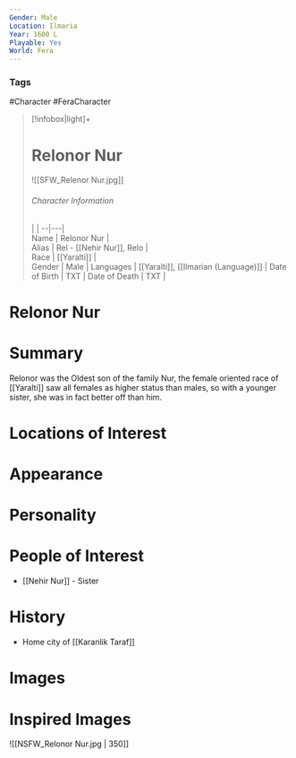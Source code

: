 ```yaml
---
Gender: Male
Location: Ilmaria
Year: 1600 L
Playable: Yes
World: Fera
---
```


### Tags
#Character #FeraCharacter

> [!infobox|light]+  
> # Relonor Nur  
> ![[SFW_Relenor Nur.jpg]]  
> ###### Character Information
>  |   |
> --|---|  
> Name | Relonor Nur |  
> Alias | Rel - [[Nehir Nur]], Relo  |  
> Race | [[Yaralti]]  |  
> Gender | Male |
> Languages | [[Yaralti]], [[Ilmarian (Language)]] |
> Date of Birth | TXT |
> Date of Death | TXT |


# Relonor Nur

# Summary
Relonor was the Oldest son of the family Nur, the female oriented race of [[Yaralti]] saw all females as higher status than males, so with a younger sister, she was in fact better off than him. 

# Locations of Interest

# Appearance

# Personality

# People of Interest
- [[Nehir Nur]] - Sister

# History
- Home city of [[Karanlik Taraf]]

# Images

# Inspired Images
![[NSFW_Relonor Nur.jpg | 350]]

